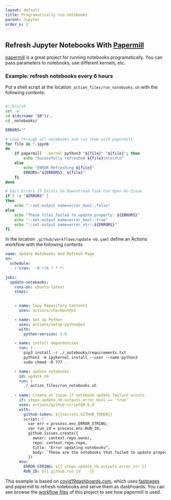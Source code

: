 ```yaml
---
layout: default
title: Programatically run notebooks
parent: Jupyter
order_n: 2
---
```



## Refresh Jupyter Notebooks With [Papermill](https://github.com/nteract/papermill)

[papermill](https://github.com/nteract/papermill) is a great project for running notebooks programatically.  You can pass parameters to notebooks, use different kernels, etc.  

### Example: refresh notebooks every 6 hours

Put a shell script at the location`_action_files/run_notebooks.sh` with the following contents:

```sh

#!/bin/sh
set -e
cd $(dirname "$0")/..
cd _notebooks/

ERRORS=""

# Loop through all notebooks and run them with papermill
for file in *.ipynb
do
    if papermill --kernel python3 "${file}" "${file}"; then
        echo "Sucessfully refreshed ${file}\n\n\n\n"
    else
        echo "ERROR Refreshing ${file}"
        ERRORS="${ERRORS}, ${file}"
    fi
done

# Emit Errors If Exists So Downstream Task Can Open An Issue
if [ -z "$ERRORS" ]
then
    echo "::set-output name=error_bool::false"
else
    echo "These files failed to update properly: ${ERRORS}"
    echo "::set-output name=error_bool::true"
    echo "::set-output name=error_str::${ERRORS}"
fi
```

In the location `.github/workflows/update-nb.yaml` define an Actions workflow with the following contents

```yaml
name: Update Notebooks And Refresh Page
on:
  schedule:
    - cron:  '0 */6 * * *'

jobs:
  update-notebooks:
    runs-on: ubuntu-latest
    steps:
  

    - name: Copy Repository Contents
      uses: actions/checkout@v2

    - name: Set up Python
      uses: actions/setup-python@v1
      with:
        python-version: 3.6

    - name: install dependencies
      run: |
        pip3 install -r ./_notebooks/requirements.txt
        python3 -m ipykernel install --user --name python3
        sudo chmod -R 777 .

    - name: update notebooks
      id: update_nb
      run: |
        ./_action_files/run_notebooks.sh
        
    - name: Create an issue if notebook update failure occurs
      if: steps.update_nb.outputs.error_bool == 'true'
      uses: actions/github-script@0.6.0
      with:
        github-token: ${{secrets.GITHUB_TOKEN}}
        script: |
          var err = process.env.ERROR_STRING;
          var run_id = process.env.RUN_ID;
          github.issues.create({
            owner: context.repo.owner,
            repo: context.repo.repo,
            title: "Error updating notebooks",
            body: `These are the notebooks that failed to update properly: \n${err}\n\n See run [${run_id}](https://github.com/github/covid19-dashboard/actions/runs/${run_id}) for more details.`
          })
      env:
        ERROR_STRING: ${{ steps.update_nb.outputs.error_str }}
        RUN_ID: ${{ github.run_id	 }}

```

This example is based on [covid19dashboards.com](https://covid19dashboards.com/), which uses [fastpages](https://github.com/fastai/fastpages) and papermill to refresh notebooks and serve them as dasbhoards.  You can see browse the [workflow files](https://github.com/github/covid19-dashboard/tree/master/.github/workflows) of this project to see how papermill is used.
